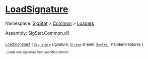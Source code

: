 # [LoadSignature](./Svc2004Loader-100663945.md)

Namespace: [SigStat]() > [Common](./../../README.md) > [Loaders](./../README.md)

Assembly: SigStat.Common.dll

<sub>[LoadSignature](./Svc2004Loader-100663945.md) ( [`Signature`](./../../Signature.md) signature, [`Stream`](https://docs.microsoft.com/en-us/dotnet/api/System.IO.Stream) stream, [`Boolean`](https://docs.microsoft.com/en-us/dotnet/api/System.Boolean) standardFeatures )</sub>&nbsp; &nbsp; &nbsp; &nbsp; &nbsp; &nbsp; &nbsp; &nbsp; &nbsp;<sub><sub>Loads one signature from specified stream.</sub></sub>
